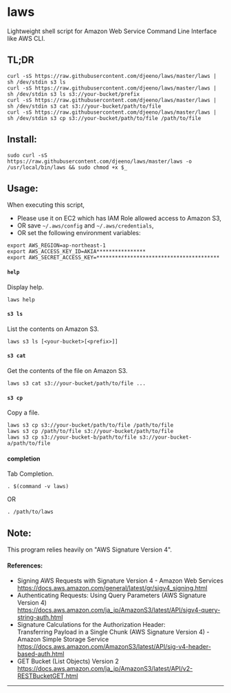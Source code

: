 
laws
====

Lightweight shell script for Amazon Web Service Command Line Interface like AWS CLI.


## TL;DR

```
curl -sS https://raw.githubusercontent.com/djeeno/laws/master/laws | sh /dev/stdin s3 ls
curl -sS https://raw.githubusercontent.com/djeeno/laws/master/laws | sh /dev/stdin s3 ls s3://your-bucket/prefix
curl -sS https://raw.githubusercontent.com/djeeno/laws/master/laws | sh /dev/stdin s3 cat s3://your-bucket/path/to/file
curl -sS https://raw.githubusercontent.com/djeeno/laws/master/laws | sh /dev/stdin s3 cp s3://your-bucket/path/to/file /path/to/file
```


## Install:

```
sudo curl -sS https://raw.githubusercontent.com/djeeno/laws/master/laws -o /usr/local/bin/laws && sudo chmod +x $_
```


## Usage:

When executing this script,
  - Please use it on EC2 which has IAM Role allowed access to Amazon S3,
  - OR save `~/.aws/config` and `~/.aws/credentials`,
  - OR set the following environment variables:

```
export AWS_REGION=ap-northeast-1
export AWS_ACCESS_KEY_ID=AKIA****************
export AWS_SECRET_ACCESS_KEY=****************************************
```

#### `help`
Display help.  

```
laws help
```

#### `s3 ls`
List the contents on Amazon S3.  

```
laws s3 ls [<your-bucket>[<prefix>]]
```

#### `s3 cat`
Get the contents of the file on Amazon S3.  

```
laws s3 cat s3://your-bucket/path/to/file ...
```

#### `s3 cp`
Copy a file.  

```
laws s3 cp s3://your-bucket/path/to/file /path/to/file
laws s3 cp /path/to/file s3://your-bucket/path/to/file
laws s3 cp s3://your-bucket-b/path/to/file s3://your-bucket-a/path/to/file
```

#### completion
Tab Completion.

```
. $(command -v laws)
```

OR  

```
. /path/to/laws
```


## Note:
This program relies heavily on "AWS Signature Version 4".  

#### References:
  - Signing AWS Requests with Signature Version 4 - Amazon Web Services  
    https://docs.aws.amazon.com/general/latest/gr/sigv4_signing.html  
  - Authenticating Requests: Using Query Parameters (AWS Signature Version 4)
    https://docs.aws.amazon.com/ja_jp/AmazonS3/latest/API/sigv4-query-string-auth.html
  - Signature Calculations for the Authorization Header:  
    Transferring Payload in a Single Chunk (AWS Signature Version 4) - Amazon Simple Storage Service  
    https://docs.aws.amazon.com/AmazonS3/latest/API/sig-v4-header-based-auth.html  
  - GET Bucket (List Objects) Version 2  
    https://docs.aws.amazon.com/ja_jp/AmazonS3/latest/API/v2-RESTBucketGET.html  

---
